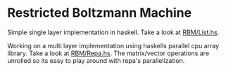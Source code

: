 Restricted Boltzmann Machine
============================

Simple single layer implementation in haskell.  Take a look at [RBM/List.hs](RBM/List.hs).  

Working on a multi layer implementation using haskells parallel cpu array library.  Take a look at [RBM/Repa.hs](RBM/Repa.hs). The matrix/vector operations are unrolled so its easy to play around with repa's parallelization.
